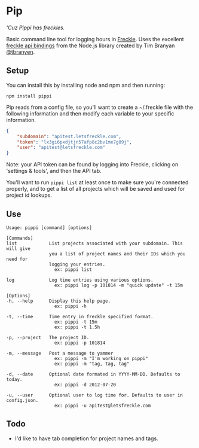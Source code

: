 # Pip
_'Cuz Pippi has freckles._

Basic command line tool for logging hours in [Freckle](http://letsfreckle.com). Uses the excellent [freckle api bindings](https://github.com/tbranyen/nodefreckle) from the Node.js library created by Tim Branyan [@tbranyen](http://twitter.com/tbranyen).

## Setup
You can install this by installing node and npm and then running:

`npm install pippi`

Pip reads from a config file, so you'll want to create a ~/.freckle file with the following information and then modify each variable to your specific information.

```json
{
    "subdomain": "apitest.letsfreckle.com",
    "token": "lx3gi6pxdjtjn57afp8c2bv1me7g89j",
    "user": "apitest@letsfreckle.com"
}
```

Note: your API token can be found by logging into Freckle, clicking on 'settings & tools', and then the API tab.

You'll want to run `pippi list` at least once to make sure you're connected properly, and to get a list of all projects which will be saved and used for project id lookups.

## Use
```
Usage: pippi [command] [options]

[Commands]
list            List projects associated with your subdomain. This will give
                you a list of project names and their IDs which you need for
                logging your entries.
                  ex: pippi list

log             Log time entries using various options.
                  ex: pippi log -p 101814 -m "quick update" -t 15m

[Options]
-h, --help      Display this help page.
                  ex: pippi -h

-t, --time      Time entry in freckle specified format.
                  ex: pippi -t 15m
                  ex: pippi -t 1.5h

-p, --project   The project ID.
                  ex: pippi -p 101814

-m, --message   Post a message to yammer
                  ex: pippi -m "I'm working on pippi"
                  ex: pippi -m "tag, tag, tag"

-d, --date      Optional date formated in YYYY-MM-DD. Defaults to today.
                  ex: pippi -d 2012-07-20

-u, --user      Optional user to log time for. Defaults to user in config.json.
                  ex: pippi -u apitest@letsfreckle.com
```

## Todo
* I'd like to have tab completion for project names and tags.
